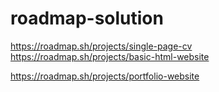 # roadmap-solution
https://roadmap.sh/projects/single-page-cv
https://roadmap.sh/projects/basic-html-website

https://roadmap.sh/projects/portfolio-website
